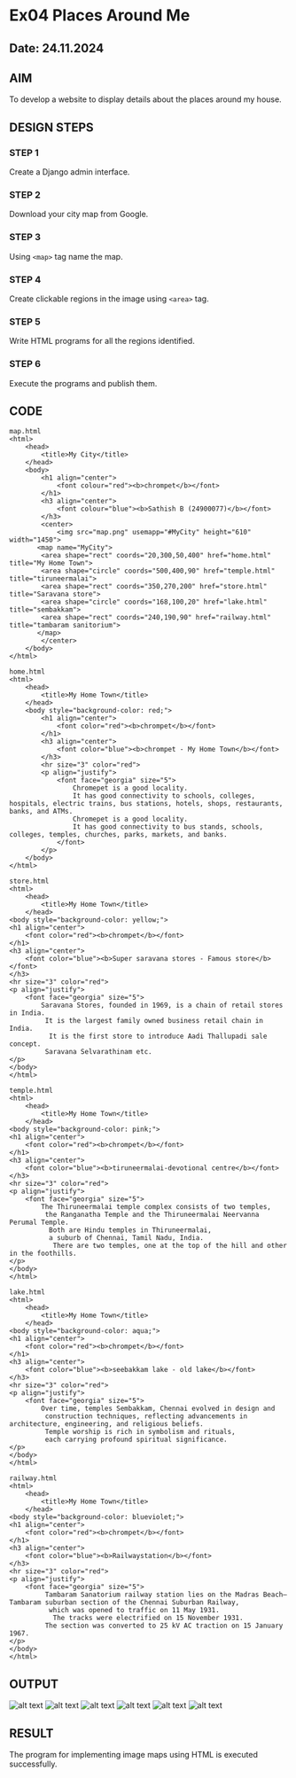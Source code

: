 # Ex04 Places Around Me
## Date: 24.11.2024

## AIM
To develop a website to display details about the places around my house.

## DESIGN STEPS

### STEP 1
Create a Django admin interface.

### STEP 2
Download your city map from Google.

### STEP 3
Using ```<map>``` tag name the map.

### STEP 4
Create clickable regions in the image using ```<area>``` tag.

### STEP 5
Write HTML programs for all the regions identified.

### STEP 6
Execute the programs and publish them.

## CODE
```
map.html
<html>
    <head>
        <title>My City</title>
    </head>
    <body>
        <h1 align="center">
            <font colour="red"><b>chrompet</b></font>
        </h1>
        <h3 align="center">
            <font colour="blue"><b>Sathish B (24900077)</b></font>
        </h3>
        <center>
            <img src="map.png" usemapp="#MyCity" height="610" width="1450">
       <map name="MyCity">
        <area shape="rect" coords="20,300,50,400" href="home.html" title="My Home Town">
        <area shape="circle" coords="500,400,90" href="temple.html" title="tiruneermalai">
        <area shape="rect" coords="350,270,200" href="store.html" title="Saravana store">
        <area shape="circle" coords="168,100,20" href="lake.html" title="sembakkam">
        <area shape="rect" coords="240,190,90" href="railway.html" title="tambaram sanitorium">
       </map>
        </center>
    </body>
</html>

home.html
<html>
    <head>
        <title>My Home Town</title>
    </head>
    <body style="background-color: red;">
        <h1 align="center">
            <font color="red"><b>chrompet</b></font>
        </h1>
        <h3 align="center">
            <font color="blue"><b>chrompet - My Home Town</b></font>
        </h3>
        <hr size="3" color="red">
        <p align="justify">
            <font face="georgia" size="5">
                Chromepet is a good locality.
                It has good connectivity to schools, colleges, hospitals, electric trains, bus stations, hotels, shops, restaurants, banks, and ATMs.
                Chromepet is a good locality.
                It has good connectivity to bus stands, schools, colleges, temples, churches, parks, markets, and banks.
            </font>
        </p>
    </body>
</html>

store.html
<html>
    <head>
        <title>My Home Town</title>
    </head>
<body style="background-color: yellow;">
<h1 align="center">
    <font color="red"><b>chrompet</b></font>
</h1>
<h3 align="center">
    <font color="blue"><b>Super saravana stores - Famous store</b></font>
</h3>
<hr size="3" color="red">
<p align="justify">
    <font face="georgia" size="5">
        Saravana Stores, founded in 1969, is a chain of retail stores in India.
         It is the largest family owned business retail chain in India.
          It is the first store to introduce Aadi Thallupadi sale concept.
         Saravana Selvarathinam etc.
</p>
</body>
</html>

temple.html
<html>
    <head>
        <title>My Home Town</title>
    </head>
<body style="background-color: pink;">
<h1 align="center">
    <font color="red"><b>chrompet</b></font>
</h1>
<h3 align="center">
    <font color="blue"><b>tiruneermalai-devotional centre</b></font>
</h3>
<hr size="3" color="red">
<p align="justify">
    <font face="georgia" size="5">
        The Thiruneermalai temple complex consists of two temples,
         the Ranganatha Temple and the Thiruneermalai Neervanna Perumal Temple.
          Both are Hindu temples in Thiruneermalai, 
          a suburb of Chennai, Tamil Nadu, India.
           There are two temples, one at the top of the hill and other in the foothills.
</p>
</body>
</html>

lake.html
<html>
    <head>
        <title>My Home Town</title>
    </head>
<body style="background-color: aqua;">
<h1 align="center">
    <font color="red"><b>chrompet</b></font>
</h1>
<h3 align="center">
    <font color="blue"><b>seebakkam lake - old lake</b></font>
</h3>
<hr size="3" color="red">
<p align="justify">
    <font face="georgia" size="5">
        Over time, temples Sembakkam, Chennai evolved in design and
         construction techniques, reflecting advancements in architecture, engineering, and religious beliefs. 
         Temple worship is rich in symbolism and rituals,
         each carrying profound spiritual significance.
</p>
</body>
</html>

railway.html
<html>
    <head>
        <title>My Home Town</title>
    </head>
<body style="background-color: blueviolet;">
<h1 align="center">
    <font color="red"><b>chrompet</b></font>
</h1>
<h3 align="center">
    <font color="blue"><b>Railwaystation</b></font>
</h3>
<hr size="3" color="red">
<p align="justify">
    <font face="georgia" size="5">
         Tambaram Sanatorium railway station lies on the Madras Beach—Tambaram suburban section of the Chennai Suburban Railway,
          which was opened to traffic on 11 May 1931.
           The tracks were electrified on 15 November 1931.
         The section was converted to 25 kV AC traction on 15 January 1967.
</p>
</body>
</html>
```


## OUTPUT
![alt text](<Screenshot (23).png>)
![alt text](<Screenshot (28)-1.png>)
![alt text](<Screenshot (27)-1.png>)
![alt text](<Screenshot (26)-1.png>)
![alt text](<Screenshot (25)-1.png>)
![alt text](<Screenshot (24)-1.png>)
## RESULT
The program for implementing image maps using HTML is executed successfully.
